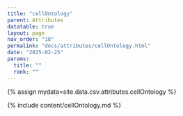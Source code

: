 ```yaml
---
title: "cellOntology"
parent: Attributes
datatable: true
layout: page
nav_order: "18"
permalink: "docs/attributes/cellOntology.html"
date: "2025-02-25"
params:
  title: ""
  rank: ""
---
```

{% assign mydata=site.data.csv.attributes.cellOntology %} 

{% include content/cellOntology.md %}
